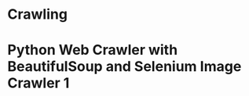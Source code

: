 # Crawling
Python Web Crawler with BeautifulSoup and Selenium
Image Crawler 1
======================================
